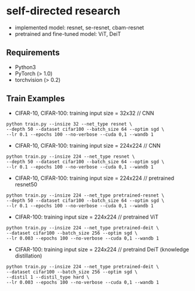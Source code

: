 # self-directed research
- implemented model: resnet, se-resnet, cbam-resnet
- pretrained and fine-tuned model: ViT, DeiT

## Requirements
- Python3
- PyTorch (> 1.0)
- torchvision (> 0.2)

## Train Examples
- CIFAR-10, CIFAR-100: training input size = 32x32 // CNN
```
python train.py --insize 32 --net_type resnet \
--depth 50 --dataset cifar100 --batch_size 64 --optim sgd \
--lr 0.1 --epochs 100 --no-verbose --cuda 0,1 --wandb 1
```

- CIFAR-10, CIFAR-100: training input size = 224x224 // CNN
```
python train.py --insize 224 --net_type resnet \
--depth 50 --dataset cifar100 --batch_size 64 --optim sgd \
--lr 0.1 --epochs 100 --no-verbose --cuda 0,1 --wandb 1
```

- CIFAR-10, CIFAR-100: training input size = 224x224 // pretrained resnet50
```
python train.py --insize 224 --net_type pretrained-resnet \
--depth 50 --dataset cifar100 --batch_size 64 --optim sgd \
--lr 0.1 --epochs 100 --no-verbose --cuda 0,1 --wandb 1
```

- CIFAR-100: training input size = 224x224 // pretrained ViT
```
python train.py --insize 224 --net_type pretrained-deit \
--dataset cifar100 --batch_size 256 --optim sgd \
--lr 0.003 --epochs 100 --no-verbose --cuda 0,1 --wandb 1
```

- CIFAR-100: training input size = 224x224 // pretraind DeiT (knowledge distillation)
```
python train.py --insize 224 --net_type pretrained-deit \
--dataset cifar100 --batch_size 256 --optim sgd \
--distil 1 --distil_type hard \
--lr 0.003 --epochs 100 --no-verbose --cuda 0,1 --wandb 1
```